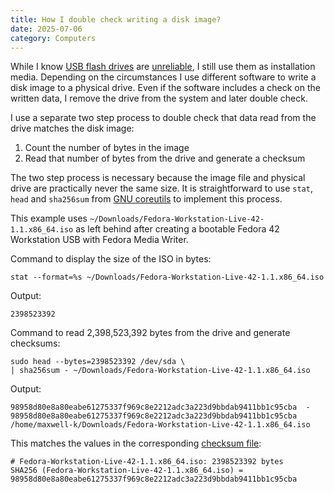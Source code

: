 ```yaml
---
title: How I double check writing a disk image?
date: 2025-07-06
category: Computers
---
```


While I know [USB flash drives] are [unreliable], I still use them as
installation media. Depending on the circumstances I use different software to
write a disk image to a physical drive. Even if the software includes a check on
the written data, I remove the drive from the system and later double check.

I use a separate two step process to double check that data read from the drive
matches the disk image:

1. Count the number of bytes in the image
2. Read that number of bytes from the drive and generate a checksum

The two step process is necessary because the image file and physical drive are
practically never the same size. It is straightforward to use `stat`, `head` and
`sha256sum` from [GNU coreutils](https://www.gnu.org/software/coreutils/) to
implement this process.

This example uses `~/Downloads/Fedora-Workstation-Live-42-1.1.x86_64.iso` as
left behind after creating a bootable Fedora 42 Workstation USB with Fedora
Media Writer.

Command to display the size of the ISO in bytes:

    stat --format=%s ~/Downloads/Fedora-Workstation-Live-42-1.1.x86_64.iso

Output:

    2398523392

Command to read 2,398,523,392 bytes from the drive and generate checksums:

    sudo head --bytes=2398523392 /dev/sda \
    | sha256sum - ~/Downloads/Fedora-Workstation-Live-42-1.1.x86_64.iso

Output:

    98958d80e8a80eabe61275337f969c8e2212adc3a223d9bbdab9411bb1c95cba  -
    98958d80e8a80eabe61275337f969c8e2212adc3a223d9bbdab9411bb1c95cba  /home/maxwell-k/Downloads/Fedora-Workstation-Live-42-1.1.x86_64.iso

This matches the values in the corresponding [checksum file]:

    # Fedora-Workstation-Live-42-1.1.x86_64.iso: 2398523392 bytes
    SHA256 (Fedora-Workstation-Live-42-1.1.x86_64.iso) = 98958d80e8a80eabe61275337f969c8e2212adc3a223d9bbdab9411bb1c95cba

[checksum file]:
  https://download.fedoraproject.org/pub/fedora/linux/releases/42/Workstation/x86_64/iso/Fedora-Workstation-42-1.1-x86_64-CHECKSUM
[unreliable]: https://www.theregister.com/2024/02/07/failed_usb_sticks/
[USB flash drives]: https://en.wikipedia.org/wiki/USB_flash_drive

<!--
Copyright 2025 Keith Maxwell
SPDX-License-Identifier: CC-BY-SA-4.0
-->
